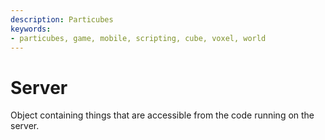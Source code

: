 ```yaml
---
description: Particubes
keywords:
- particubes, game, mobile, scripting, cube, voxel, world
---
```


# Server

Object containing things that are accessible from the code running on the server.